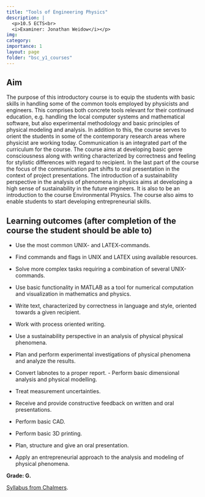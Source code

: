 ```yaml
---
title: "Tools of Engineering Physics"
description: |
  <p>10.5 ECTS<br>
  <i>Examiner: Jonathan Weidow</i></p>
img:
category: 
importance: 1
layout: page
folder: "bsc_y1_courses"
---
```


## Aim

The purpose of this introductory course is to equip the students with basic skills in handling some of the common tools employed by physicists and engineers. This comprises both concrete tools relevant for their continued education, e.g. handling the local computer systems and mathematical software, but also experimental methodology and basic principles of physical modeling and analysis. In addition to this, the course serves to orient the students in some of the contemporary research areas where physicist are working today. Communication is an integrated part of the curriculum for the course. The course aims at developing basic genre consciousness along with writing characterized by correctness and feeling for stylistic differences with regard to recipient. In the last part of the course the focus of the communication part shifts to oral presentation in the context of project presentations. The introduction of a sustainability perspective in the analysis of phenomena in physics aims at developing a high sense of sustainability in the future engineers. It is also to be an introduction to the course Environmental Physics. The course also aims to enable students to start developing entrepreneurial skills.

## Learning outcomes (after completion of the course the student should be able to)

- Use the most common UNIX- and LATEX-commands.

- Find commands and flags in UNIX and LATEX using available resources.

- Solve more complex tasks requiring a combination of several UNIX-commands.

- Use basic functionality in MATLAB as a tool for numerical computation and visualization in mathematics and physics.

- Write text, characterized by correctness in language and style, oriented towards a given recipient.

- Work with process oriented writing.

- Use a sustainability perspective in an analysis of physical physical phenomena.

- Plan and perform experimental investigations of physical phenomena and analyze the results.

- Convert labnotes to a proper report. - Perform basic dimensional analysis and physical modelling.

- Treat measurement uncertainties.

- Receive and provide constructive feedback on written and oral presentations.

- Perform basic CAD.

- Perform basic 3D printing.

- Plan, structure and give an oral presentation.

- Apply an entrepreneurial approach to the analysis and modeling of physical phenomena.

**Grade: G.**

[Syllabus from Chalmers](https://www.chalmers.se/en/education/your-studies/find-course-and-programme-syllabi/course-syllabus/TIF275/?acYear=2020%2F2021).
